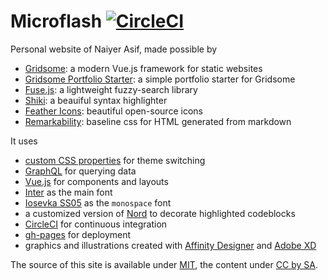 # Microflash [![CircleCI](https://circleci.com/gh/Microflash/microflash.github.io.svg?style=svg)](https://circleci.com/gh/Microflash/microflash.github.io)

Personal website of Naiyer Asif, made possible by

- [Gridsome](https://gridsome.org/): a modern Vue.js framework for static websites
- [Gridsome Portfolio Starter](https://github.com/drehimself/gridsome-portfolio-starter): a simple portfolio starter for Gridsome
- [Fuse.js](https://fusejs.io/): a lightweight fuzzy-search library
- [Shiki](https://github.com/octref/shiki): a beauiful syntax highlighter
- [Feather Icons](https://feathericons.com/): beautiful open-source icons
- [Remarkability](https://mflash.dev/remarkability/): baseline css for HTML generated from markdown

It uses

- [custom CSS properties](https://alligator.io/css/theming-custom-properties/) for theme switching
- [GraphQL](https://graphql.org/) for querying data
- [Vue.js](https://vuejs.org/) for components and layouts
- [Inter](https://rsms.me/inter/) as the main font
- [Iosevka SS05](https://github.com/be5invis/iosevka) as the `monospace` font
- a customized version of [Nord](https://github.com/arcticicestudio/nord) to decorate highlighted codeblocks
- [CircleCI](https://circleci.com/) for continuous integration
- [gh-pages](https://github.com/tschaub/gh-pages) for deployment
- graphics and illustrations created with [Affinity Designer](https://affinity.serif.com/en-gb/designer/) and [Adobe XD](https://www.adobe.com/in/products/xd.html)

The source of this site is available under [MIT](./LICENSE), the content under [CC by SA](https://creativecommons.org/licenses/by-sa/4.0/).

